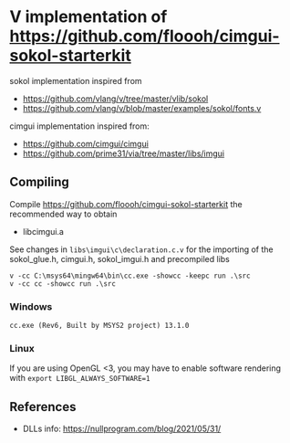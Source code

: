 # V implementation of https://github.com/floooh/cimgui-sokol-starterkit

sokol implementation inspired from

- https://github.com/vlang/v/tree/master/vlib/sokol
- https://github.com/vlang/v/blob/master/examples/sokol/fonts.v

cimgui implementation inspired from:

- https://github.com/cimgui/cimgui
- https://github.com/prime31/via/tree/master/libs/imgui

## Compiling

Compile https://github.com/floooh/cimgui-sokol-starterkit the recommended way to obtain

- libcimgui.a

See changes in `libs\imgui\c\declaration.c.v` for the importing of the sokol_glue.h, cimgui.h, sokol_imgui.h and precompiled libs

```
v -cc C:\msys64\mingw64\bin\cc.exe -showcc -keepc run .\src
v -cc cc -showcc run .\src
```
### Windows
```
cc.exe (Rev6, Built by MSYS2 project) 13.1.0
```

### Linux
If you are using OpenGL <3, you may have to enable software rendering with `export LIBGL_ALWAYS_SOFTWARE=1`

## References

- DLLs info: https://nullprogram.com/blog/2021/05/31/

